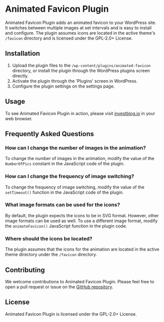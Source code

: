 # Animated Favicon Plugin

Animated Favicon Plugin adds an animated favicon to your WordPress site. It switches between multiple images at set intervals and is easy to install and configure. The plugin assumes icons are located in the active theme's `/favicon` directory and is licensed under the GPL-2.0+ License.

## Installation

1. Upload the plugin files to the `/wp-content/plugins/animated-favicon` directory, or install the plugin through the WordPress plugins screen directly.
2. Activate the plugin through the 'Plugins' screen in WordPress.
3. Configure the plugin settings on the settings page.

## Usage

To see Animated Favicon Plugin in action, please visit [investblog.io](https://investblog.io) in your web browser.

## Frequently Asked Questions

### How can I change the number of images in the animation?

To change the number of images in the animation, modify the value of the `NumberOfPics` constant in the JavaScript code of the plugin.

### How can I change the frequency of image switching?

To change the frequency of image switching, modify the value of the `setTimeout()` function in the JavaScript code of the plugin.

### What image formats can be used for the icons?

By default, the plugin expects the icons to be in SVG format. However, other image formats can be used as well. To use a different image format, modify the `animateFavicon()` JavaScript function in the plugin code.

### Where should the icons be located?

The plugin assumes that the icons for the animation are located in the active theme directory under the `/favicon` directory.

## Contributing

We welcome contributions to Animated Favicon Plugin. Please feel free to open a pull request or issue on the [GitHub repository](https://github.com/your-username/animated-favicon-plugin).

## License

Animated Favicon Plugin is licensed under the GPL-2.0+ License.
